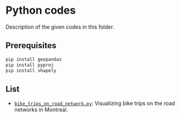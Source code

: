 # Python codes

Description of the given codes in this folder.

## Prerequisites

```python
pip install geopandas
pip install pyproj
pip install shapely
```

## List
- [`bike_trips_on_road_network.py`](https://github.com/xinychen/cycling/tree/main/codes/bike_trips_on_road_network.py): Visualizing bike trips on the road networks in Montreal.
